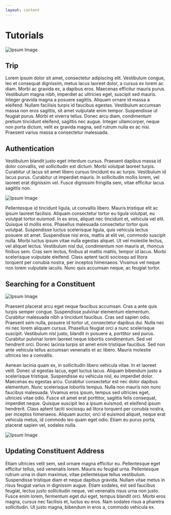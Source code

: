 ```yaml
---
layout: content
---
```


# Tutorials #

![Ipsum Image][ipsum-image-00]

## Trip ##

Lorem ipsum dolor sit amet, consectetur adipiscing elit. Vestibulum congue, leo et consequat dignissim, metus lacus laoreet dolor, a cursus ex lorem ac diam. Morbi ac gravida ex, a dapibus eros. Maecenas efficitur mauris purus. Vestibulum magna nibh, imperdiet ac ultricies eget, suscipit sed mauris. Integer gravida magna a posuere sagittis. Aliquam ornare id massa a eleifend. Nullam facilisis turpis id faucibus egestas. Vestibulum accumsan massa non eros sagittis, sit amet vulputate enim tempor. Suspendisse ut feugiat purus. Morbi et viverra tellus. Donec arcu diam, condimentum pretium tincidunt eleifend, sagittis nec augue. Integer ullamcorper, neque non porta dictum, velit ex gravida magna, sed rutrum nulla ex ac nisi. Praesent varius massa a consectetur malesuada.

## Authentication ##

Vestibulum blandit justo eget interdum cursus. Praesent dapibus massa id dolor convallis, vel sollicitudin est dictum. Morbi volutpat laoreet turpis. Curabitur ut lacus sit amet libero cursus tincidunt eu ac turpis. Vestibulum id lacus purus. Curabitur ut imperdiet mauris. In sollicitudin mollis lorem, vel laoreet erat dignissim vel. Fusce dignissim fringilla sem, vitae efficitur lacus sagittis non.

![Ipsum Image][ipsum-image-01]

Pellentesque id tincidunt ligula, ut convallis libero. Mauris tristique elit ac ipsum laoreet facilisis. Aliquam consectetur tortor eu ligula volutpat, eu volutpat tortor euismod. In ex eros, aliquet nec tincidunt et, vehicula vel elit. Quisque id mollis eros. Phasellus malesuada consectetur tortor quis volutpat. Suspendisse luctus scelerisque ligula, quis vehicula lectus posuere sit amet. Suspendisse nisi eros, mattis at elit vel, commodo suscipit nulla. Morbi luctus ipsum vitae nulla egestas aliquet. Ut vel molestie lectus, vel aliquet lectus. Vestibulum nisl dui, condimentum non mauris at, rhoncus finibus sem. Cras sem lectus, finibus at mattis mattis, tempor id lacus. Morbi scelerisque vulputate eleifend. Class aptent taciti sociosqu ad litora torquent per conubia nostra, per inceptos himenaeos. Vivamus vel neque non lorem vulputate iaculis. Nunc quis accumsan neque, ac feugiat tortor.

## Searching for a Constituent ##

![Ipsum Image][ipsum-image-02]

Praesent placerat arcu eget neque faucibus accumsan. Cras a ante quis turpis semper congue. Suspendisse pulvinar elementum elementum. Curabitur malesuada nibh a tincidunt faucibus. Cras sed sapien odio. Praesent sem nulla, posuere id tortor ut, consectetur dapibus dui. Nulla nec mi nec lorem aliquam cursus. Phasellus feugiat orci a nunc scelerisque suscipit. Vestibulum nisl justo, blandit in posuere a, porttitor sed purus. Curabitur pulvinar lorem laoreet neque lobortis condimentum. Sed vel hendrerit orci. Donec lacinia turpis sit amet enim tristique faucibus. Sed non ante vehicula tellus accumsan venenatis et ac libero. Mauris molestie ultrices leo a convallis.

Aenean lacinia quam ex, in sollicitudin libero vehicula vitae. In et laoreet velit. Donec ut egestas lacus, eget luctus lacus. Aliquam bibendum justo a scelerisque tristique. Suspendisse eu vehicula nisl, eu imperdiet dolor. Maecenas eu egestas arcu. Curabitur consectetur est nec dolor dapibus elementum. Nunc scelerisque lobortis tempus. Nulla non mauris non nunc faucibus malesuada. Vivamus eros ipsum, tempus sed ultricies eget, ultricies vitae odio. Fusce sit amet erat porttitor, sagittis felis consequat, imperdiet neque. Quisque suscipit leo a ipsum euismod, et eleifend ipsum hendrerit. Class aptent taciti sociosqu ad litora torquent per conubia nostra, per inceptos himenaeos. Aliquam auctor, orci id euismod aliquet, neque erat vehicula metus, id commodo leo quam eget odio. Etiam eu purus porta, placerat sapien vel, sodales nulla.

![Ipsum Image][ipsum-image-03]

## Updating Constituent Address ##

Etiam ultricies velit sem, sed ornare magna efficitur eu. Pellentesque eget efficitur tellus, sed venenatis lorem. Mauris eu feugiat urna. Pellentesque rutrum urna in diam maximus, vitae pellentesque tellus vestibulum. Suspendisse tristique diam et neque dapibus gravida. Nullam vitae metus in risus feugiat varius in dignissim augue. Etiam sodales, est sed faucibus feugiat, lectus justo sollicitudin neque, vel venenatis risus urna non justo. Fusce enim lorem, fermentum eget dui eget, tempus blandit orci. Morbi eros magna, cursus nec facilisis et, luctus eu eros. Nam sodales risus a pharetra sollicitudin. Ut justo magna, bibendum in eros a, commodo vehicula ex.

[ipsum-image-00]: http://placehold.it/800x300
[ipsum-image-01]: http://placehold.it/800x800
[ipsum-image-02]: http://placehold.it/800x200
[ipsum-image-03]: http://placehold.it/800x200

[ipsum-image-00A]: holder.js/800x300
[ipsum-image-01A]: holder.js/800x800
[ipsum-image-02A]: holder.js/800x200
[ipsum-image-03A]: holder.js/800x200/sky